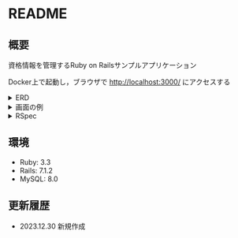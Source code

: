 # README

## 概要
資格情報を管理するRuby on Railsサンプルアプリケーション

Docker上で起動し，ブラウザで [http://localhost:3000/](http://localhost:3000/) にアクセスする

<details>
<summary>ERD</summary>

![ERD](public/images/ERD0.svg)

</details>

<details>
<summary>画面の例</summary>

* 資格一覧画面
![資格一覧画面](public/images/qualifications.jpg)

* 資格詳細画面
![資格詳細画面](public/images/detail.jpg)

* 試験実施機関情報更新画面
![試験実施機関情報更新画面](public/images/examiner.jpg)

</details>

<details>
<summary>RSpec</summary>

```
root@67756099960e:/app# bundle exec rspec 

Examiner
  validation
    エラーなく更新できること
    不正な名称
      is expected to raise ActiveRecord::RecordInvalid with message matching /試験実施機関名を入力してください/
      is expected to raise ActiveRecord::RecordInvalid with message matching /試験実施機関名はすでに存在します/
    不正な郵便番号
      behaves like invalid_zipcode
        is expected to raise ActiveRecord::RecordInvalid with message matching /郵便番号は不正な値です/
      behaves like invalid_zipcode
        is expected to raise ActiveRecord::RecordInvalid with message matching /郵便番号は不正な値です/
      behaves like invalid_zipcode
        is expected to raise ActiveRecord::RecordInvalid with message matching /郵便番号は不正な値です/
      behaves like invalid_zipcode
        is expected to raise ActiveRecord::RecordInvalid with message matching /郵便番号は不正な値です/
    不正な電話番号
      behaves like invalid_tel
        is expected to raise ActiveRecord::RecordInvalid with message matching /電話番号は不正な値です/
      behaves like invalid_tel
        is expected to raise ActiveRecord::RecordInvalid with message matching /電話番号は不正な値です/
      behaves like invalid_tel
        is expected to raise ActiveRecord::RecordInvalid with message matching /電話番号は不正な値です/
    不正な法人番号
      behaves like invalid_corporate_number
        is expected to raise ActiveRecord::RecordInvalid with message matching /法人番号は整数で入力してください/
      behaves like invalid_corporate_number
        is expected to raise ActiveRecord::RecordInvalid with message matching /法人番号は数値で入力してください/
    不正なURL
      behaves like invalid_url
        is expected to raise ActiveRecord::RecordInvalid with message matching /URLは不正な値です/
      behaves like invalid_url
        is expected to raise ActiveRecord::RecordInvalid with message matching /URLは不正な値です/

Examiners
  GET examiners
    資格認定機関一覧が表示されていること
    新規登録ボタンで登録画面へ遷移すること
    参照ボタンで詳細画面へ遷移すること
    編集ボタンで編集画面へ遷移すること
    削除ボタンで試験実施機関情報が削除されること
  POST examiners
    正常に登録できること
    既に同じ名称が登録済
      登録できないこと
  GET examiners/:id/edit
    既存データが正しく入力欄にセットされていること
  PATCH examiners/:id
    正しく更新できること
    更新する値が不正
      エラーメッセージが表示され，更新できないこと

Finished in 16.15 seconds (files took 10.71 seconds to load)
24 examples, 0 failures
```
</details>

## 環境
* Ruby: 3.3
* Rails: 7.1.2
* MySQL: 8.0

## 更新履歴
* 2023.12.30 新規作成
